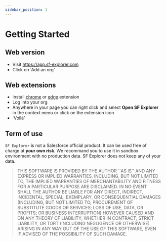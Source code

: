 ```yaml
---
sidebar_position: 1
---
```


# Getting Started

## Web version
- Visit https://app.sf-explorer.com
- Click on 'Add an org'

## Web extensions

- Install [chrome](https://chrome.google.com/webstore/detail/salesforce-industry-explo/eabpolgjfkpchgffbkiedgfemcgbnbde) or [edge](https://microsoftedge.microsoft.com/addons/detail/salesforce-explorer/poadmeoldhchlfeaiicmfjlfjmkjbgdh) extension
- Log into your org
- Anywhere in your page you can right click and select **Open SF Explorer** in the context menu or click on the extension icon
- 'Voilà'

## Term of use

`SF Explorer` is not a Salesforce official product. It can be used free of charge at **your own risk**. We recommand you to use it in sandbox environment with no production data. SF Explorer does not keep any of your data. 

> THIS SOFTWARE IS PROVIDED BY THE AUTHOR ``AS IS'' AND ANY EXPRESS OR IMPLIED WARRANTIES, INCLUDING, BUT NOT LIMITED TO, THE IMPLIED WARRANTIES OF MERCHANTABILITY AND FITNESS FOR A PARTICULAR PURPOSE ARE DISCLAIMED. IN NO EVENT SHALL THE AUTHOR BE LIABLE FOR ANY DIRECT, INDIRECT, INCIDENTAL, SPECIAL, EXEMPLARY, OR CONSEQUENTIAL DAMAGES (INCLUDING, BUT NOT LIMITED TO, PROCUREMENT OF SUBSTITUTE GOODS OR SERVICES; LOSS OF USE, DATA, OR PROFITS; OR BUSINESS INTERRUPTION) HOWEVER CAUSED AND ON ANY THEORY OF LIABILITY, WHETHER IN CONTRACT, STRICT LIABILITY, OR TORT (INCLUDING NEGLIGENCE OR OTHERWISE) ARISING IN ANY WAY OUT OF THE USE OF THIS SOFTWARE, EVEN IF ADVISED OF THE POSSIBILITY OF SUCH DAMAGE.